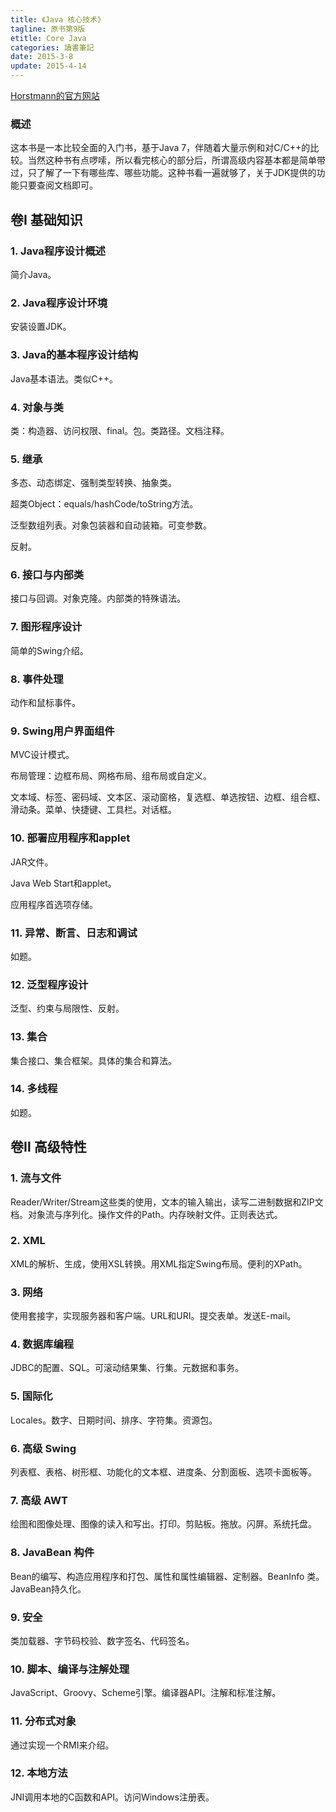 ```yaml
---
title: 《Java 核心技术》
tagline: 原书第9版
etitle: Core Java
categories: 讀書筆記
date: 2015-3-8
update: 2015-4-14
---
```


[Horstmann的官方网站](http://horstmann.com/corejava)

### 概述

这本书是一本比较全面的入门书，基于Java 7，伴随着大量示例和对C/C++的比较。当然这种书有点啰嗦，所以看完核心的部分后，所谓高级内容基本都是简单带过，只了解了一下有哪些库、哪些功能。这种书看一遍就够了，关于JDK提供的功能只要查阅文档即可。

## 卷Ⅰ 基础知识

### 1. Java程序设计概述

简介Java。

### 2. Java程序设计环境

安装设置JDK。

### 3. Java的基本程序设计结构

Java基本语法。类似C++。

### 4. 对象与类

类：构造器、访问权限、final。包。类路径。文档注释。

### 5. 继承

多态、动态绑定、强制类型转换、抽象类。

超类Object：equals/hashCode/toString方法。

泛型数组列表。对象包装器和自动装箱。可变参数。

反射。

### 6. 接口与内部类

接口与回调。对象克隆。内部类的特殊语法。

### 7. 图形程序设计

简单的Swing介绍。

### 8. 事件处理

动作和鼠标事件。

### 9. Swing用户界面组件

MVC设计模式。

布局管理：边框布局、网格布局、组布局或自定义。

文本域、标签、密码域、文本区、滚动窗格，复选框、单选按钮、边框、组合框、滑动条。菜单、快捷键、工具栏。对话框。

### 10. 部署应用程序和applet

JAR文件。

Java Web Start和applet。

应用程序首选项存储。

### 11. 异常、断言、日志和调试

如题。

### 12. 泛型程序设计

泛型、约束与局限性、反射。

### 13. 集合

集合接口、集合框架。具体的集合和算法。

### 14. 多线程

如题。

## 卷Ⅱ 高级特性

### 1. 流与文件

Reader/Writer/Stream这些类的使用，文本的输入输出，读写二进制数据和ZIP文档。对象流与序列化。操作文件的Path。内存映射文件。正则表达式。

### 2. XML

XML的解析、生成，使用XSL转换。用XML指定Swing布局。便利的XPath。

### 3. 网络

使用套接字，实现服务器和客户端。URL和URI。提交表单。发送E-mail。

### 4. 数据库编程

JDBC的配置、SQL。可滚动结果集、行集。元数据和事务。

### 5. 国际化

Locales。数字、日期时间、排序、字符集。资源包。

### 6. 高级 Swing

列表框、表格、树形框、功能化的文本框、进度条、分割面板、选项卡面板等。

### 7. 高级 AWT

绘图和图像处理、图像的读入和写出。打印。剪贴板。拖放。闪屏。系统托盘。

### 8. JavaBean 构件

Bean的编写、构造应用程序和打包、属性和属性编辑器、定制器。BeanInfo 类。JavaBean持久化。

### 9. 安全

类加载器、字节码校验、数字签名、代码签名。

### 10. 脚本、编译与注解处理

JavaScript、Groovy、Scheme引擎。编译器API。注解和标准注解。

### 11. 分布式对象

通过实现一个RMI来介绍。

### 12. 本地方法

JNI调用本地的C函数和API。访问Windows注册表。
